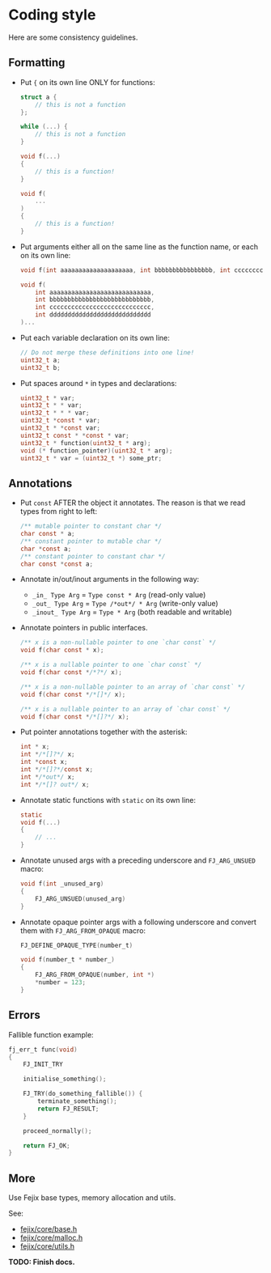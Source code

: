 # Coding style

Here are some consistency guidelines.

## Formatting

* Put `{` on its own line ONLY for functions:

    ```c
    struct a {
        // this is not a function
    };

    while (...) {
        // this is not a function
    }

    void f(...)
    {
        // this is a function!
    }

    void f(
        ...
    )
    {
        // this is a function!
    }
    ```

* Put arguments either all on the same line as the function name, or each on its own line:
    ```c
    void f(int aaaaaaaaaaaaaaaaaaaa, int bbbbbbbbbbbbbbbb, int cccccccccccccccccccc)...

    void f(
        int aaaaaaaaaaaaaaaaaaaaaaaaaaaa,
        int bbbbbbbbbbbbbbbbbbbbbbbbbbbb,
        int cccccccccccccccccccccccccccc,
        int dddddddddddddddddddddddddddd
    )...
    ```

* Put each variable declaration on its own line:

    ```c
    // Do not merge these definitions into one line!
    uint32_t a;
    uint32_t b;
    ```

* Put spaces around `*` in types and declarations:
    ```c
    uint32_t * var;
    uint32_t * * var;
    uint32_t * * * var;
    uint32_t *const * var;
    uint32_t * *const var;
    uint32_t const * *const * var;
    uint32_t * function(uint32_t * arg);
    void (* function_pointer)(uint32_t * arg);
    uint32_t * var = (uint32_t *) some_ptr;
    ```

## Annotations

* Put `const` AFTER the object it annotates. The reason is that we read types
    from right to left:

    ```c
    /** mutable pointer to constant char */
    char const * a;
    /** constant pointer to mutable char */
    char *const a;
    /** constant pointer to constant char */
    char const *const a;
    ```

* Annotate in/out/inout arguments in the following way:
    - `_in_ Type Arg` = `Type const * Arg` (read-only value)
    - `_out_ Type Arg` = `Type /*out*/ * Arg` (write-only value)
    - `_inout_ Type Arg` = `Type * Arg` (both readable and writable)

* Annotate pointers in public interfaces.

    ```c
    /** x is a non-nullable pointer to one `char const` */
    void f(char const * x);

    /** x is a nullable pointer to one `char const` */
    void f(char const */*?*/ x);

    /** x is a non-nullable pointer to an array of `char const` */
    void f(char const */*[]*/ x);

    /** x is a nullable pointer to an array of `char const` */
    void f(char const */*[]?*/ x);
    ```

* Put pointer annotations together with the asterisk:

    ```c
    int * x;
    int */*[]?*/ x;
    int *const x;
    int */*[]?*/const x;
    int */*out*/ x;
    int */*[]? out*/ x;
    ```

* Annotate static functions with `static` on its own line:
    ```c
    static
    void f(...)
    {
        // ...
    }
    ```

* Annotate unused args with a preceding underscore and `FJ_ARG_UNSUED` macro:
    ```c
    void f(int _unused_arg)
    {
        FJ_ARG_UNSUED(unused_arg)
    }
    ```

* Annotate opaque pointer args with a following underscore and convert them with
    `FJ_ARG_FROM_OPAQUE` macro:
    ```c
    FJ_DEFINE_OPAQUE_TYPE(number_t)

    void f(number_t * number_)
    {
        FJ_ARG_FROM_OPAQUE(number, int *)
        *number = 123;
    }
    ```

## Errors

Fallible function example:

```c
fj_err_t func(void)
{
    FJ_INIT_TRY

    initialise_something();

    FJ_TRY(do_something_fallible()) {
        terminate_something();
        return FJ_RESULT;
    }

    proceed_normally();

    return FJ_OK;
}
```

## More

Use Fejix base types, memory allocation and utils.

See:
* [fejix/core/base.h](../../include/fejix/core/base.h)
* [fejix/core/malloc.h](../../include/fejix/core/malloc.h)
* [fejix/core/utils.h](../../include/fejix/core/utils.h)

**TODO: Finish docs.**
